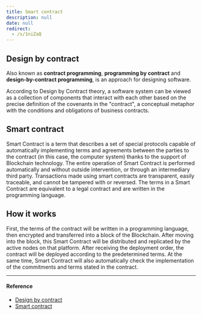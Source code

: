 ```yaml
---
title: Smart contract
description: null
date: null
redirect:
  - /s/1niZaQ
---
```


## Design by contract

Also known as **contract programming**, **programming by contract** and **design-by-contract programming**, is an approach for designing software.

According to Design by Contract theory, a software system can be viewed as a collection of components that interact with each other based on the precise definition of the covenants in the "contract", a conceptual metaphor with the conditions and obligations of business contracts.

## Smart contract

Smart Contract is a term that describes a set of special protocols capable of automatically implementing terms and agreements between the parties to the contract (in this case, the computer system) thanks to the support of Blockchain technology. The entire operation of Smart Contract is performed automatically and without outside intervention, or through an intermediary third party. Transactions made using smart contracts are transparent, easily traceable, and cannot be tampered with or reversed. The terms in a Smart Contract are equivalent to a legal contract and are written in the programming language.

## How it works

First, the terms of the contract will be written in a programming language, then encrypted and transferred into a block of the Blockchain. After moving into the block, this Smart Contract will be distributed and replicated by the active nodes on that platform. After receiving the deployment order, the contract will be deployed according to the predetermined terms. At the same time, Smart Contract will also automatically check the implementation of the commitments and terms stated in the contract.

---

#### Reference

- [Design by contract](https://en.wikipedia.org/wiki/Design_by_contract#Description)
- [Smart contract](https://vicogroup.vn/cong-nghe-moi/smart-contract-hop-dong-thong-minh-la-gi-cach-hoat-dong-ung-dung-loi-ich-cua-no-la-gi-22746.html)
